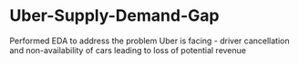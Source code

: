 # Uber-Supply-Demand-Gap
Performed EDA to address the problem Uber is facing - driver cancellation and non-availability of cars leading to loss of potential revenue
